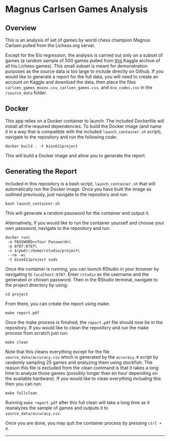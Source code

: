 # Magnus Carlsen Games Analysis

## Overview

This is an analysis of set of games by world chess champion Magnus Carlsen pulled from the Lichess.org server. 

Except for the Elo regression, the analysis is carried out only on a subset of games (a random sample of 500 games pulled from [this][arxiv] Kaggle archive of all his Lichess games). This small subset is meant for demonstration purposes as the source data is too large to include directly on Github. If you would like to generate a report for the full data, you will need to create an account on Kaggle and download the data, then place the files `carlsen_games_moves.csv`, `carlsen_games.csv`, and `eco_codes.csv` in the `/source_data` folder. 

## Docker

This app relies on a Docker container to launch. The included Dockerfile will install all the required dependencies. To build the Docker image (and name it in a way that is compatible with the included `launch_container.sh` script), navigate to the repository and run the following code:
``` console
docker build . -t bios611project 
```
This will build a Docker image and allow you to generate the report.

## Generating the Report

Included in this repository is a bash script, `launch_container.sh` that will automatically run the Docker image. Once you have built the image as outlined previously, just navigate to the repository and run:

``` console
bash launch_container.sh
```

This will generate a random password for the container and output it.

Alternatively, if you would like to run the container yourself and choose your own password, navigate to the repository and run: 

``` console
docker run\
 -e PASSWORD=<Your Password>\
 -p 8787:8787\
 -v $(pwd):/home/rstudio/project\
 --rm -w\
 -t bios611project sudo
``` 

Once the container is running, you can launch RStudio in your browser by navigating to `localhost:8787`. Enter `rstudio` as the username and the generated or chosen password. Then in the RStudio terminal, navigate to the project directory by using:

``` console
cd project
````

From there, you can create the report using make:

``` console
make report.pdf
```

Once the make process is finished, the `report.pdf` file should now be in the repository. If you would like to clean the repository and run the make process from scratch just run:

``` console
make clean
```

Note that this cleans everything except for the file `source_data/accuracy.csv` which is generated by the `accuracy.R` script by randomly sampling 25 games and analyzing them using stockfish. The reason this file is excluded from the clean command is that it takes a long time to analyze those games (possibly longer than an hour depending on the available hardware). If you would like to clean everything *including* this then you can run:

``` console
make fullclean
```
Running `make report.pdf` after this full clean will take a long time as it reanalyzes the sample of games and outputs it to `source_data/accuracy.csv`.

Once you are done, you may quit the container process by pressing `ctrl + d`. 

* * * 

[arxiv]:https://www.kaggle.com/zq1200/magnus-carlsen-lichess-games-dataset
